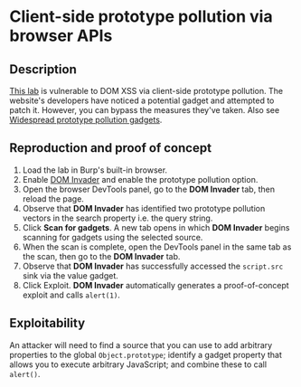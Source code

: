 # Client-side prototype pollution via browser APIs

## Description

[This lab](https://portswigger.net/web-security/prototype-pollution/browser-apis/lab-prototype-pollution-client-side-prototype-pollution-via-browser-apis) is vulnerable to DOM XSS via client-side prototype pollution. The website's developers have noticed a potential gadget and attempted to patch it. However, you can bypass the measures they've taken. Also see [Widespread prototype pollution gadgets](https://portswigger.net/research/widespread-prototype-pollution-gadgets).

## Reproduction and proof of concept

1. Load the lab in Burp's built-in browser.
2. Enable [DOM Invader](https://portswigger.net/burp/documentation/desktop/tools/dom-invader) and enable the prototype pollution option.
3. Open the browser DevTools panel, go to the **DOM Invader** tab, then reload the page.
4. Observe that **DOM Invader** has identified two prototype pollution vectors in the search property i.e. the query string.
5. Click **Scan for gadgets**. A new tab opens in which **DOM Invader** begins scanning for gadgets using the selected source.
6. When the scan is complete, open the DevTools panel in the same tab as the scan, then go to the **DOM Invader** tab.
7. Observe that **DOM Invader** has successfully accessed the `script.src` sink via the value gadget.
8. Click Exploit. **DOM Invader** automatically generates a proof-of-concept exploit and calls `alert(1)`.

## Exploitability

An attacker will need to find a source that you can use to add arbitrary properties to the global `Object.prototype`; identify a gadget property that allows you to execute arbitrary JavaScript; and combine these to call `alert()`.
